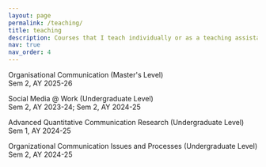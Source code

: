 ```yaml
---
layout: page
permalink: /teaching/
title: teaching
description: Courses that I teach individually or as a teaching assistant will be shown here.
nav: true
nav_order: 4
---
```


Organisational Communication (Master's Level) <br>
Sem 2, AY 2025-26 <br>

Social Media @ Work (Undergraduate Level) <br>
Sem 2, AY 2023-24; Sem 2, AY 2024-25 <br>

Advanced Quantitative Communication Research (Undergraduate Level) <br>
Sem 1, AY 2024-25 <br>

Organizational Communication Issues and Processes (Undergraduate Level) <br>
Sem 2, AY 2024-25 


